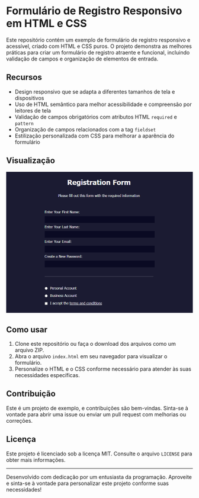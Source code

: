 # Formulário de Registro Responsivo em HTML e CSS

Este repositório contém um exemplo de formulário de registro responsivo e acessível, criado com HTML e CSS puros. O projeto demonstra as melhores práticas para criar um formulário de registro atraente e funcional, incluindo validação de campos e organização de elementos de entrada.

## Recursos

- Design responsivo que se adapta a diferentes tamanhos de tela e dispositivos
- Uso de HTML semântico para melhor acessibilidade e compreensão por leitores de tela
- Validação de campos obrigatórios com atributos HTML `required` e `pattern`
- Organização de campos relacionados com a tag `fieldset`
- Estilização personalizada com CSS para melhorar a aparência do formulário

## Visualização

![Formulário de registro](./img/Formulario-de-Registro.png)

## Como usar

1. Clone este repositório ou faça o download dos arquivos como um arquivo ZIP.
2. Abra o arquivo `index.html` em seu navegador para visualizar o formulário.
3. Personalize o HTML e o CSS conforme necessário para atender às suas necessidades específicas.

## Contribuição

Este é um projeto de exemplo, e contribuições são bem-vindas. Sinta-se à vontade para abrir uma issue ou enviar um pull request com melhorias ou correções.

## Licença

Este projeto é licenciado sob a licença MIT. Consulte o arquivo `LICENSE` para obter mais informações.

---

Desenvolvido com dedicação por um entusiasta da programação. Aproveite e sinta-se à vontade para personalizar este projeto conforme suas necessidades!
